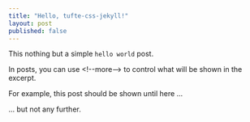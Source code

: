 ```yaml
---
title: "Hello, tufte-css-jekyll!"
layout: post
published: false
---
```


This nothing but a simple `hello world` post.

In posts, you can use &lt;!--more--> to control what will be shown in the excerpt.

For example, this post should be shown until here ... <!--more--> 

... but not any further.
